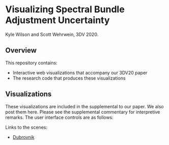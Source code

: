 # Visualizing Spectral Bundle Adjustment Uncertainty
Kyle Wilson and Scott Wehrwein, 3DV 2020.

## Overview
This repository contains:
- Interactive web visualizations that accompany our 3DV20 paper
- The research code that produces these visualizations

## Visualizations
These visualizations are included in the supplemental to our paper. We also post them here. Please see the supplemental commentary for interpretive remarks. The user interface controls are as follows:


Links to the scenes:
- [Dubrovnik](visualizations/Dubrovnik_demo.html)